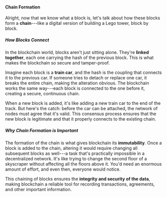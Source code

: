 #### **Chain Formation**

Alright, now that we know what a block is, let's talk about how these blocks form a **chain**---like a digital version of building a Lego tower, block by block.

##### How Blocks Connect

In the blockchain world, blocks aren't just sitting alone. They're **linked together**, each one carrying the hash of the previous block. This is what makes the blockchain so secure and tamper-proof.

Imagine each block is a **train car**, and the hash is the coupling that connects it to the previous car. If someone tries to detach or replace one car, it breaks the entire chain, making the alteration obvious. The blockchain works the same way---each block is connected to the one before it, creating a secure, continuous chain.

When a new block is added, it's like adding a new train car to the end of the track. But here's the catch: before the car can be attached, the network of nodes must agree that it's valid. This consensus process ensures that the new block is legitimate and that it properly connects to the existing chain.

##### Why Chain Formation is Important

The formation of the chain is what gives blockchain its **immutability**. Once a block is added to the chain, altering it would require changing all subsequent blocks as well---a task that's practically impossible in a decentralized network. It's like trying to change the second floor of a skyscraper without affecting all the floors above it. You'd need an enormous amount of effort, and even then, everyone would notice.

This chaining of blocks ensures the **integrity and security of the data**, making blockchain a reliable tool for recording transactions, agreements, and other important information.
